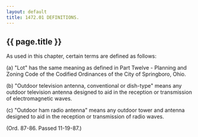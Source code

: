 ```yaml
---
layout: default 
title: 1472.01 DEFINITIONS.
---
```


{{ page.title }}
----------------

As used in this chapter, certain terms are defined as follows:

​(a) "Lot" has the same meaning as defined in Part Twelve - Planning and
Zoning Code of the Codified Ordinances of the City of Springboro, Ohio.

​(b) "Outdoor television antenna, conventional or dish-type" means any
outdoor television antenna designed to aid in the reception or
transmission of electromagnetic waves.

​(c) "Outdoor ham radio antenna" means any outdoor tower and antenna
designed to aid in the reception or transmission of radio waves.

(Ord. 87-86. Passed 11-19-87.)
